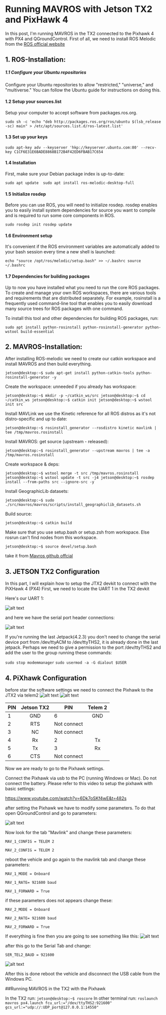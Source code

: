 # Running MAVROS with Jetson TX2 and PixHawk 4

In this post, I'm running MAVROS in the TX2 connected to the Pixhawk 4 with PX4 and QGroundControl. First of all, we need to install ROS Melodic from the [ROS official website](http://wiki.ros.org/melodic/Installation/Ubuntu "ROS-Melodic for Ubuntu 18.04") 

## 1. ROS-Installation:

##### 1.1 Configure your Ubuntu repositories
Configure your Ubuntu repositories to allow "restricted," "universe," and "multiverse." You can follow the Ubuntu guide for instructions on doing this.

#### 1.2 Setup your sources.list
Setup your computer to accept software from packages.ros.org.

`sudo sh -c 'echo "deb http://packages.ros.org/ros/ubuntu $(lsb_release -sc) main" > /etc/apt/sources.list.d/ros-latest.list'`

#### 1.3 Set up your keys

`sudo apt-key adv --keyserver 'hkp://keyserver.ubuntu.com:80' --recv-key C1CF6E31E6BADE8868B172B4F42ED6FBAB17C654`

#### 1.4 Installation
First, make sure your Debian package index is up-to-date:

`sudo apt update 
 sudo apt install ros-melodic-desktop-full`

#### 1.5 Initialize rosdep
Before you can use ROS, you will need to initialize rosdep. rosdep enables you to easily install system dependencies for source you want to compile and is required to run some core components in ROS.

`sudo rosdep init
 rosdep update`

#### 1.6 Environment setup
It's convenient if the ROS environment variables are automatically added to your bash session every time a new shell is launched:

`echo "source /opt/ros/melodic/setup.bash" >> ~/.bashrc
 source ~/.bashrc`

#### 1.7 Dependencies for building packages
Up to now you have installed what you need to run the core ROS packages. To create and manage your own ROS workspaces, there are various tools and requirements that are distributed separately. For example, rosinstall is a frequently used command-line tool that enables you to easily download many source trees for ROS packages with one command.

To install this tool and other dependencies for building ROS packages, run:

`sudo apt install python-rosinstall python-rosinstall-generator python-wstool build-essential`

## 2. MAVROS-Installation:
After installing ROS-melodic we need to create our catkin workspace and install MAVROS and then build everything.

`jetson@desktop:~$ sudo apt-get install python-catkin-tools python-rosinstall-generator -y`

Create the workspace: unneeded if you already has workspace:

`jetson@desktop:~$ mkdir -p ~/catkin_ws/src
jetson@desktop:~$ cd ~/catkin_ws
jetson@desktop:~$ catkin init
jetson@desktop:~$ wstool init src`

Install MAVLink
we use the Kinetic reference for all ROS distros as it's not distro-specific and up to date:

`jetson@desktop:~$ rosinstall_generator --rosdistro kinetic mavlink | tee /tmp/mavros.rosinstall`

Install MAVROS: get source (upstream - released):

`jetson@desktop:~$ rosinstall_generator --upstream mavros | tee -a /tmp/mavros.rosinstall`

Create workspace & deps:

`jetson@desktop:~$ wstool merge -t src /tmp/mavros.rosinstall
jetson@desktop:~$ wstool update -t src -j4
jetson@desktop:~$ rosdep install --from-paths src --ignore-src -y`

Install GeographicLib datasets:

`jetson@desktop:~$ sudo ./src/mavros/mavros/scripts/install_geographiclib_datasets.sh`

Build source:

`jetson@desktop:~$ catkin build`

Make sure that you use setup.bash or setup.zsh from workspace.
Else rosrun can't find nodes from this workspace.

`jetson@desktop:~$ source devel/setup.bash `

 take it from [Mavros github offcial](https://github.com/mavlink/mavros/blob/master/mavros/README.md) 
 
 
 ## 3. JETSON TX2 Configuration
 In this part, I will explain how to setup the JTX2 devkit to connect with the PiXHawk 4 (PX4)
 First, we need to locate the UART 1 in the TX2 devkit
 
 Here's our UART 1:

![alt text](https://github.com/DiegoHerrera1890/Pixhawk-connected-to-Jetson-Tx2-devkit/blob/master/uart_tx2.jpg "UART 1  /dev/ttyTHS2")

 and here we have the serial port header connections:
 
 ![alt text](https://github.com/DiegoHerrera1890/Pixhawk-connected-to-Jetson-Tx2-devkit/blob/master/uart%201.PNG "Pin 1 is GND")
 
 If you're running the last Jetpack(4.2.3) you don't need to change the serial device port from /dev/ttyACM to /dev/ttyTHS2, it is already done in the last jetpack. Perhaps we need to give a permission to the port /dev/ttyTHS2 and add the user to the group running these commands:
 
 `sudo stop modemmanager`
 `sudo usermod -a -G dialout $USER`

## 4. PiXhawk Configuration
before star the software settings we need to connect the Pixhawk to the JTX2 via telem2
![alt text](https://github.com/DiegoHerrera1890/Pixhawk-connected-to-Jetson-Tx2-devkit/blob/master/pixhawk_LI.jpg "telem 2")
![alt text](https://github.com/DiegoHerrera1890/Pixhawk-connected-to-Jetson-Tx2-devkit/blob/master/telem2.PNG "telem 2 pin details")


| PIN | Jetson TX2 | PIN | Telem 2 |
| --- |:----------:| --- |:-------:|
| 1   | GND        |  6  |   GND   |
| 2   | RTS        |   Not connect |
| 3   | NC         |   Not connect |
| 4   | Rx         |  2  |    Tx   |
| 5   | Tx         |  3  |    Rx   |
| 6   | CTS        |   Not connect |

Now we are ready to go to the Pixhawk settings.

Connect the Pixhawk via usb to the PC (running Windows or Mac). Do not connect the battery.
Please refer to this video to setup the pixhawk with basic settings:

https://www.youtube.com/watch?v=6Dk7oSKf4wE&t=482s

after setting the Pixhawk we have to modify some parameters.
To do that open QGroundControl and go to parameters:

![alt text](https://github.com/DiegoHerrera1890/Pixhawk-connected-to-Jetson-Tx2-devkit/blob/master/parameters.PNG "parameters")

Now look for the tab "Mavlink" and change these parameters:

`MAV_1_CONFIG = TELEM 2` 

`MAV_2_CONFIG = TELEM 2`

reboot the vehicle and go again to the mavlink tab and change these parameters:

`MAV_1_MODE = Onboard` 

`MAV_1_RATE= 921600 baud` 

`MAV_1_FORWARD = True`

if these parameters does not appears change these:

`MAV_2_MODE = Onboard`

`MAV_2_RATE= 921600 baud`

`MAV_2_FORWARD = True`

If everything is fine then you are going to see something like this:
![alt text](https://github.com/DiegoHerrera1890/Pixhawk-connected-to-Jetson-Tx2-devkit/blob/master/mavlink_conf.PNG "parameters")

after this go to the Serial Tab and change:

`SER_TEL2_BAUD = 921600`

![alt text](https://github.com/DiegoHerrera1890/Pixhawk-connected-to-Jetson-Tx2-devkit/blob/master/serial_conf.PNG "serie conf")

After this is done reboot the vehicle and disconnect the USB cable from the Windows PC.

##Running MAVROS in the TX2 with the Pixhawk

In the TX2 run: `jetson@desktop:~$ roscore`
In other terminal run:
`roslaunch mavros px4.launch fcu_url:="/dev/ttyTHS2:921600" gcs_url:="udp://:UDP_port@127.0.0.1:14550"`


